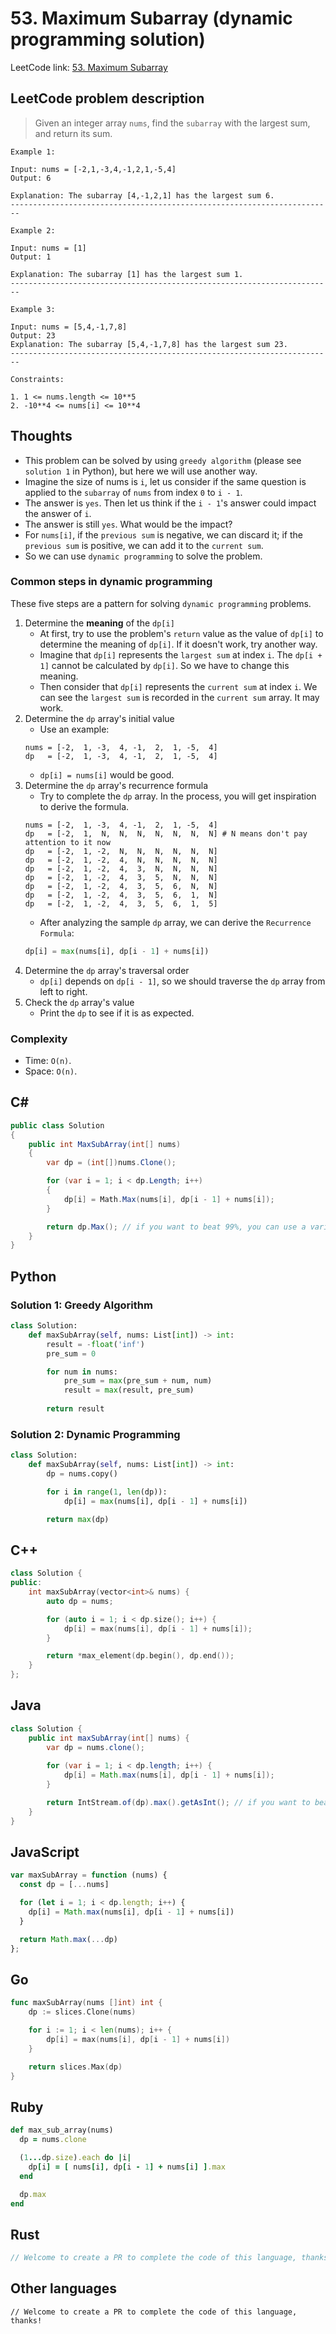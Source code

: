 # 53. Maximum Subarray (dynamic programming solution)
LeetCode link: [53. Maximum Subarray](https://leetcode.com/problems/maximum-subarray/)

## LeetCode problem description
> Given an integer array `nums`, find the `subarray` with the largest sum, and return its sum.

```
Example 1:

Input: nums = [-2,1,-3,4,-1,2,1,-5,4]
Output: 6

Explanation: The subarray [4,-1,2,1] has the largest sum 6.
------------------------------------------------------------------------

Example 2:

Input: nums = [1]
Output: 1

Explanation: The subarray [1] has the largest sum 1.
------------------------------------------------------------------------

Example 3:

Input: nums = [5,4,-1,7,8]
Output: 23
Explanation: The subarray [5,4,-1,7,8] has the largest sum 23.
------------------------------------------------------------------------

Constraints:

1. 1 <= nums.length <= 10**5
2. -10**4 <= nums[i] <= 10**4
```

## Thoughts
* This problem can be solved by using `greedy algorithm` (please see `solution 1` in Python), but here we will use another way.
* Imagine the size of nums is `i`, let us consider if the same question is applied to the `subarray` of `nums` from index `0` to `i - 1`.
* The answer is `yes`. Then let us think if the `i - 1`'s answer could impact the answer of `i`.
* The answer is still `yes`. What would be the impact?
* For `nums[i]`,
if the `previous sum` is negative, we can discard it;
if the `previous sum` is positive, we can add it to the `current sum`.
* So we can use `dynamic programming` to solve the problem.

### Common steps in dynamic programming
These five steps are a pattern for solving `dynamic programming` problems.

1. Determine the **meaning** of the `dp[i]`
    * At first, try to use the problem's `return` value as the value of `dp[i]` to determine the meaning of `dp[i]`. If it doesn't work, try another way.
    * Imagine that `dp[i]` represents the `largest sum` at index `i`. The `dp[i + 1]` cannot be calculated by `dp[i]`. So we have to change this meaning.
    * Then consider that `dp[i]` represents the `current sum` at index `i`. We can see the `largest sum` is recorded in the `current sum` array. It may work.
2. Determine the `dp` array's initial value
    * Use an example:
   ```
   nums = [-2,  1, -3,  4, -1,  2,  1, -5,  4]
   dp   = [-2,  1, -3,  4, -1,  2,  1, -5,  4]
   ```
    * `dp[i] = nums[i]` would be good.
3. Determine the `dp` array's recurrence formula
    * Try to complete the `dp` array. In the process, you will get inspiration to derive the formula.
   ```
   nums = [-2,  1, -3,  4, -1,  2,  1, -5,  4]
   dp   = [-2,  1,  N,  N,  N,  N,  N,  N,  N] # N means don't pay attention to it now
   dp   = [-2,  1, -2,  N,  N,  N,  N,  N,  N]
   dp   = [-2,  1, -2,  4,  N,  N,  N,  N,  N]
   dp   = [-2,  1, -2,  4,  3,  N,  N,  N,  N]
   dp   = [-2,  1, -2,  4,  3,  5,  N,  N,  N]
   dp   = [-2,  1, -2,  4,  3,  5,  6,  N,  N]
   dp   = [-2,  1, -2,  4,  3,  5,  6,  1,  N]
   dp   = [-2,  1, -2,  4,  3,  5,  6,  1,  5]
   ``` 
    * After analyzing the sample `dp` array, we can derive the `Recurrence Formula`:
   ```python
   dp[i] = max(nums[i], dp[i - 1] + nums[i])
   ```
4. Determine the `dp` array's traversal order
    * `dp[i]` depends on `dp[i - 1]`, so we should traverse the `dp` array from left to right.
5. Check the `dp` array's value
    * Print the `dp` to see if it is as expected.

### Complexity
* Time: `O(n)`.
* Space: `O(n)`.

## C#
```c#
public class Solution
{
    public int MaxSubArray(int[] nums)
    {
        var dp = (int[])nums.Clone();

        for (var i = 1; i < dp.Length; i++)
        {
            dp[i] = Math.Max(nums[i], dp[i - 1] + nums[i]);
        }

        return dp.Max(); // if you want to beat 99%, you can use a variable to collect the maximum value: `if (dp[i] > result) result = dp[i];`
    }
}
```

## Python
### Solution 1: Greedy Algorithm
```python
class Solution:
    def maxSubArray(self, nums: List[int]) -> int:
        result = -float('inf')
        pre_sum = 0

        for num in nums:
            pre_sum = max(pre_sum + num, num)
            result = max(result, pre_sum)
        
        return result
```

### Solution 2: Dynamic Programming
```python
class Solution:
    def maxSubArray(self, nums: List[int]) -> int:
        dp = nums.copy()

        for i in range(1, len(dp)):
            dp[i] = max(nums[i], dp[i - 1] + nums[i])

        return max(dp)
```

## C++
```cpp
class Solution {
public:
    int maxSubArray(vector<int>& nums) {
        auto dp = nums;

        for (auto i = 1; i < dp.size(); i++) {
            dp[i] = max(nums[i], dp[i - 1] + nums[i]);
        }

        return *max_element(dp.begin(), dp.end());
    }
};
```

## Java
```java
class Solution {
    public int maxSubArray(int[] nums) {
        var dp = nums.clone();
        
        for (var i = 1; i < dp.length; i++) {
            dp[i] = Math.max(nums[i], dp[i - 1] + nums[i]);
        }

        return IntStream.of(dp).max().getAsInt(); // if you want to beat 99%, refer to C# soluiton's comment 
    }
}
```

## JavaScript
```javascript
var maxSubArray = function (nums) {
  const dp = [...nums]

  for (let i = 1; i < dp.length; i++) {
    dp[i] = Math.max(nums[i], dp[i - 1] + nums[i])
  }

  return Math.max(...dp)
};
```

## Go
```go
func maxSubArray(nums []int) int {
    dp := slices.Clone(nums)

    for i := 1; i < len(nums); i++ {
        dp[i] = max(nums[i], dp[i - 1] + nums[i])
    }

    return slices.Max(dp)
}
```

## Ruby
```ruby
def max_sub_array(nums)
  dp = nums.clone

  (1...dp.size).each do |i|
    dp[i] = [ nums[i], dp[i - 1] + nums[i] ].max
  end

  dp.max
end
```

## Rust
```rust
// Welcome to create a PR to complete the code of this language, thanks!
```

## Other languages
```
// Welcome to create a PR to complete the code of this language, thanks!
```

